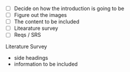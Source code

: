 - [ ] Decide on how the introduction is going to be
- [ ] Figure out the images
- [ ] The content to be included
- [ ] Litearature survey
- [ ] Reqs / SRS 

Literature Survey 
- side headings
- information to be included 